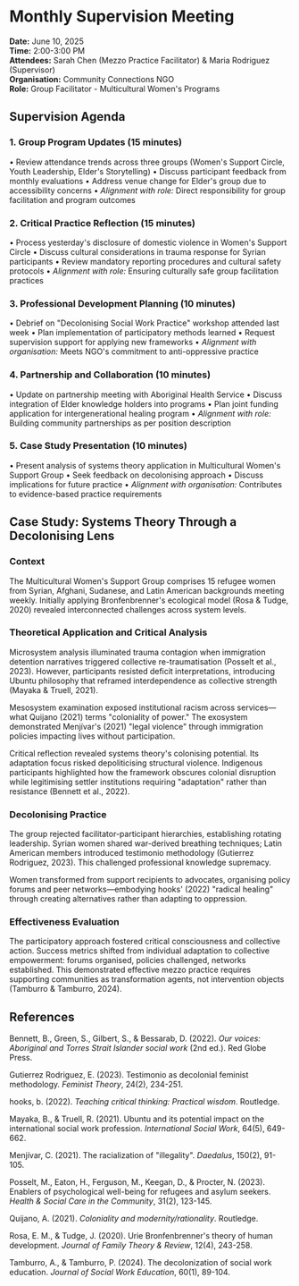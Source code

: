# Monthly Supervision Meeting

**Date:** June 10, 2025  
**Time:** 2:00-3:00 PM  
**Attendees:** Sarah Chen (Mezzo Practice Facilitator) & Maria Rodriguez (Supervisor)  
**Organisation:** Community Connections NGO  
**Role:** Group Facilitator - Multicultural Women's Programs

## Supervision Agenda

### 1. Group Program Updates (15 minutes)
• Review attendance trends across three groups (Women's Support Circle, Youth Leadership, Elder's Storytelling)
• Discuss participant feedback from monthly evaluations
• Address venue change for Elder's group due to accessibility concerns
• *Alignment with role:* Direct responsibility for group facilitation and program outcomes

### 2. Critical Practice Reflection (15 minutes)
• Process yesterday's disclosure of domestic violence in Women's Support Circle
• Discuss cultural considerations in trauma response for Syrian participants
• Review mandatory reporting procedures and cultural safety protocols
• *Alignment with role:* Ensuring culturally safe group facilitation practices

### 3. Professional Development Planning (10 minutes)
• Debrief on "Decolonising Social Work Practice" workshop attended last week
• Plan implementation of participatory methods learned
• Request supervision support for applying new frameworks
• *Alignment with organisation:* Meets NGO's commitment to anti-oppressive practice

### 4. Partnership and Collaboration (10 minutes)
• Update on partnership meeting with Aboriginal Health Service
• Discuss integration of Elder knowledge holders into programs
• Plan joint funding application for intergenerational healing program
• *Alignment with role:* Building community partnerships as per position description

### 5. Case Study Presentation (10 minutes)
• Present analysis of systems theory application in Multicultural Women's Support Group
• Seek feedback on decolonising approach
• Discuss implications for future practice
• *Alignment with organisation:* Contributes to evidence-based practice requirements

## Case Study: Systems Theory Through a Decolonising Lens

### Context
The Multicultural Women's Support Group comprises 15 refugee women from Syrian, Afghani, Sudanese, and Latin American backgrounds meeting weekly. Initially applying Bronfenbrenner's ecological model (Rosa & Tudge, 2020) revealed interconnected challenges across system levels.

### Theoretical Application and Critical Analysis
Microsystem analysis illuminated trauma contagion when immigration detention narratives triggered collective re-traumatisation (Posselt et al., 2023). However, participants resisted deficit interpretations, introducing Ubuntu philosophy that reframed interdependence as collective strength (Mayaka & Truell, 2021).

Mesosystem examination exposed institutional racism across services—what Quijano (2021) terms "coloniality of power." The exosystem demonstrated Menjívar's (2021) "legal violence" through immigration policies impacting lives without participation.

Critical reflection revealed systems theory's colonising potential. Its adaptation focus risked depoliticising structural violence. Indigenous participants highlighted how the framework obscures colonial disruption while legitimising settler institutions requiring "adaptation" rather than resistance (Bennett et al., 2022).

### Decolonising Practice
The group rejected facilitator-participant hierarchies, establishing rotating leadership. Syrian women shared war-derived breathing techniques; Latin American members introduced testimonio methodology (Gutierrez Rodriguez, 2023). This challenged professional knowledge supremacy.

Women transformed from support recipients to advocates, organising policy forums and peer networks—embodying hooks' (2022) "radical healing" through creating alternatives rather than adapting to oppression.

### Effectiveness Evaluation
The participatory approach fostered critical consciousness and collective action. Success metrics shifted from individual adaptation to collective empowerment: forums organised, policies challenged, networks established. This demonstrated effective mezzo practice requires supporting communities as transformation agents, not intervention objects (Tamburro & Tamburro, 2024).

## References

Bennett, B., Green, S., Gilbert, S., & Bessarab, D. (2022). *Our voices: Aboriginal and Torres Strait Islander social work* (2nd ed.). Red Globe Press.

Gutierrez Rodriguez, E. (2023). Testimonio as decolonial feminist methodology. *Feminist Theory*, 24(2), 234-251.

hooks, b. (2022). *Teaching critical thinking: Practical wisdom*. Routledge.

Mayaka, B., & Truell, R. (2021). Ubuntu and its potential impact on the international social work profession. *International Social Work*, 64(5), 649-662.

Menjívar, C. (2021). The racialization of "illegality". *Daedalus*, 150(2), 91-105.

Posselt, M., Eaton, H., Ferguson, M., Keegan, D., & Procter, N. (2023). Enablers of psychological well-being for refugees and asylum seekers. *Health & Social Care in the Community*, 31(2), 123-145.

Quijano, A. (2021). *Coloniality and modernity/rationality*. Routledge.

Rosa, E. M., & Tudge, J. (2020). Urie Bronfenbrenner's theory of human development. *Journal of Family Theory & Review*, 12(4), 243-258.

Tamburro, A., & Tamburro, P. (2024). The decolonization of social work education. *Journal of Social Work Education*, 60(1), 89-104.